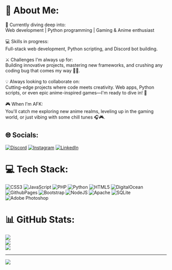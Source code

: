 # 💫 About Me:
🔭 Currently diving deep into:<br>Web development | Python programming | Gaming & Anime enthusiast<br><br>💻 Skills in progress:<br>Full-stack web development, Python scripting, and Discord bot building.<br><br>⚔️ Challenges I'm always up for:<br>Building innovative projects, mastering new frameworks, and crushing any coding bug that comes my way 🐛💥.<br><br>💡 Always looking to collaborate on:<br>Cutting-edge projects where code meets creativity. Web apps, Python scripts, or even epic anime-inspired games—I'm ready to dive in! 🚀<br><br>🎮 When I'm AFK:<br>You'll catch me exploring new anime realms, leveling up in the gaming world, or just vibing with some chill tunes 🎧🎮.


## 🌐 Socials:
[![Discord](https://img.shields.io/badge/Discord-%237289DA.svg?logo=discord&logoColor=white)](https://discord.gg/https://discordapp.com/users/755872891601551511) [![Instagram](https://img.shields.io/badge/Instagram-%23E4405F.svg?logo=Instagram&logoColor=white)](https://instagram.com/@INPHINITHY1) [![LinkedIn](https://img.shields.io/badge/LinkedIn-%230077B5.svg?logo=linkedin&logoColor=white)](https://linkedin.com/in/austin-dwomoh/) 

# 💻 Tech Stack:
![CSS3](https://img.shields.io/badge/css3-%231572B6.svg?style=for-the-badge&logo=css3&logoColor=white) ![JavaScript](https://img.shields.io/badge/javascript-%23323330.svg?style=for-the-badge&logo=javascript&logoColor=%23F7DF1E) ![PHP](https://img.shields.io/badge/php-%23777BB4.svg?style=for-the-badge&logo=php&logoColor=white) ![Python](https://img.shields.io/badge/python-3670A0?style=for-the-badge&logo=python&logoColor=ffdd54) ![HTML5](https://img.shields.io/badge/html5-%23E34F26.svg?style=for-the-badge&logo=html5&logoColor=white) ![DigitalOcean](https://img.shields.io/badge/DigitalOcean-%230167ff.svg?style=for-the-badge&logo=digitalOcean&logoColor=white) ![GithubPages](https://img.shields.io/badge/github%20pages-121013?style=for-the-badge&logo=github&logoColor=white) ![Bootstrap](https://img.shields.io/badge/bootstrap-%238511FA.svg?style=for-the-badge&logo=bootstrap&logoColor=white) ![NodeJS](https://img.shields.io/badge/node.js-6DA55F?style=for-the-badge&logo=node.js&logoColor=white) ![Apache](https://img.shields.io/badge/apache-%23D42029.svg?style=for-the-badge&logo=apache&logoColor=white) ![SQLite](https://img.shields.io/badge/sqlite-%2307405e.svg?style=for-the-badge&logo=sqlite&logoColor=white) ![Adobe Photoshop](https://img.shields.io/badge/adobe%20photoshop-%2331A8FF.svg?style=for-the-badge&logo=adobe%20photoshop&logoColor=white)
# 📊 GitHub Stats:
![](https://github-readme-stats.vercel.app/api?username=INPHINITHY&theme=dark&hide_border=false&include_all_commits=true&count_private=true)<br/>
![](https://github-readme-streak-stats.herokuapp.com/?user=INPHINITHY&theme=dark&hide_border=false)<br/>
![](https://github-readme-stats.vercel.app/api/top-langs/?username=INPHINITHY&theme=dark&hide_border=false&include_all_commits=true&count_private=true&layout=compact)

---
[![](https://visitcount.itsvg.in/api?id=INPHINITHY&icon=0&color=0)](https://visitcount.itsvg.in)

<!-- Proudly created with GPRM ( https://gprm.itsvg.in ) -->

